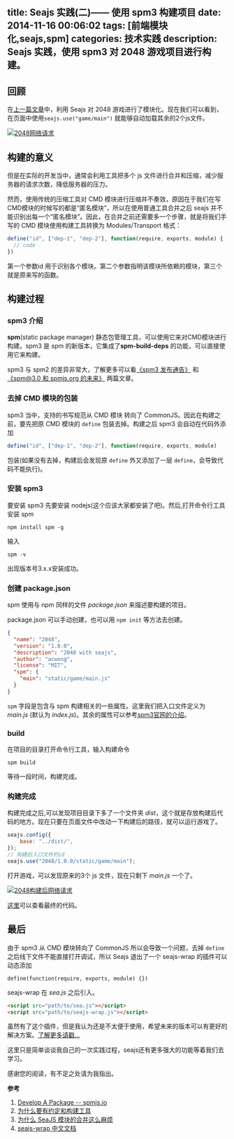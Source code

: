 title: Seajs 实践(二)—— 使用 spm3 构建项目
date: 2014-11-16 00:06:02
tags: [前端模块化,seajs,spm]
categories: 技术实践
description: Seajs 实践，使用 spm3 对 2048 游戏项目进行构建。
---

## 回顾

在[上一篇文章](http://blog.acwong.org/2014/11/15/2048-with-seajs/)中，利用 Seajs 对 2048 游戏进行了模块化。现在我们可以看到，在页面中使用`seajs.use("game/main")` 就能够自动加载其余的2个js文件。

[![2048网络请求](http://acwongblog.qiniudn.com/2048s-network.PNG)](http://acwongblog.qiniudn.com/2048s-network.PNG)

<!-- more -->

## 构建的意义

但是在实际的开发当中，通常会利用工具把多个 js 文件进行合并和压缩，减少服务器的请求次数，降低服务器的压力。

然而，使用传统的压缩工具对 CMD 模块进行压缩并不奏效，原因在于我们在写CMD模块的时候写的都是“匿名模块”，所以在使用普通工具合并之后 seajs 并不能识别出每一个“匿名模块”。因此，在合并之前还需要多一个步骤，就是将我们手写的 CMD 模块使用构建工具转换为 Modules/Transport 格式：

```javascript
define("id", ["dep-1", "dep-2"], function(require, exports, module) {
  // code
})
```

第一个参数id 用于识别各个模块。第二个参数指明该模块所依赖的模块，第三个就是原来写的函数。

## 构建过程

### spm3 介绍

**spm**(static package manager) 静态包管理工具，可以使用它来对CMD模块进行构建。spm3 是 spm 的新版本，它集成了**spm-build-deps** 的功能，可以直接使用它来构建。

spm3 与 spm2 的差异非常大，了解更多可以看[《spm3 发布通告》](https://github.com/spmjs/spm/issues/819) 和 [《spm@3.0 和 spmjs.org 的未来》](https://github.com/spmjs/spm/issues/718) 两篇文章。

### 去掉 CMD 模块的包装

spm3 当中，支持的书写规范从 CMD 模块 转向了 CommonJS。因此在构建之前，要先把原 CMD 模块的 `define` 包装去掉。构建之后 spm3 会自动在代码外添加

```javascript
define("id", ["dep-1", "dep-2"], function(require, exports, module)
```

包装(如果没有去掉，构建后会发现原 `define` 外又添加了一层 `define`，会导致代码不能执行)。

### 安装 spm3

要安装 spm3 先要安装 nodejs(这个应该大家都安装了吧)。然后,打开命令行工具安装 spm

```
npm install spm -g
```

输入
 
```
spm -v
```

出现版本号3.x.x安装成功。

### 创建 package.json

spm 使用与 npm 同样的文件 *package.json* 来描述要构建的项目。

package.json 可以手动创建，也可以用 `npm init` 等方法去创建。

```json
{
  "name": "2048",
  "version": "1.0.0",
  "description": "2048 with seajs",
  "author": "acwong",
  "license": "MIT",
  "spm": {
    "main": "static/game/main.js"
  }
}
```

`spm` 字段是包含与 spm 构建相关的一些属性。这里我们把入口文件定义为 *main.js* (默认为 *index.js*)。其余的属性可以参考[spm3官网的介绍](http://spmjs.io/documentation/package.json)。

### build

在项目的目录打开命令行工具，输入构建命令

```
spm build
```

等待一段时间，构建完成。

### 构建完成

构建完成之后,可以发现项目目录下多了一个文件夹 *dist*，这个就是存放构建后代码的地方。现在只要在页面文件中改动一下构建后的路径，就可以运行游戏了。

```javascript
seajs.config({
    base: "../dist/",
});
// 构建后入口文件的id
seajs.use("2048/1.0.0/static/game/main");
```

打开游戏，可以发现原来的3个 js 文件，现在只剩下 *main.js* 一个了。

[![2048构建后网络请求](http://acwongblog.qiniudn.com/2048ss-network.PNG)](http://acwongblog.qiniudn.com/2048ss-network.PNG)

[这里](https://github.com/acwong00/games-demo/tree/master/2048-with-seajs-and-spm3)可以查看最终的代码。

## 最后

由于 spm3 从 CMD 模块转向了 CommonJS 所以会导致一个问题，去掉 `define` 之后线下文件不能直接打开调试，所以 Seajs 退出了一个 seajs-wrap 的插件可以动态添加
 
```
define(function(require, exports, module) {})
``` 

seajs-wrap 在 *sea.js* 之后引入。

```html
<script src="path/to/sea.js"></script>
<script src="path/to/seajs-wrap.js"></script>
```

虽然有了这个插件，但是我认为还是不太便于使用，希望未来的版本可以有更好的解决方案。[了解更多请戳...](https://github.com/seajs/seajs-wrap)

这里只是简单谈谈我自己的一次实践过程，seajs还有更多强大的功能等着我们去学习。

感谢您的阅读，有不足之处请为我指出。

**参考**

1. [Develop A Package -- spmjs.io](http://spmjs.io/documentation/develop-a-package)
2. [为什么要有约定和构建工具](https://github.com/seajs/seajs/issues/426)
3. [为什么 SeaJS 模块的合并这么麻烦](http://chaoskeh.com/blog/why-its-hard-to-combo-seajs-modules.html)
4. [seajs-wrap 中文文档](https://github.com/seajs/seajs-wrap/issues/1)
